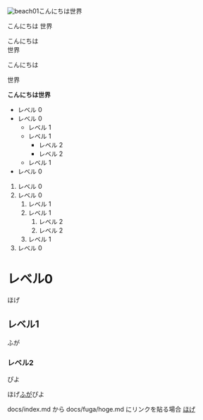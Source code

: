 ![beach01](https://github.com/shinichiro2631/homepage/assets/113074008/a58c5298-2b4b-46e5-b404-ad25a0053b86)こんにちは世界

こんにちは
世界

こんにちは  
世界

こんにちは

世界

**こんにちは世界**

- レベル 0
- レベル 0
  - レベル 1
  - レベル 1
    - レベル 2
    - レベル 2
  - レベル 1
- レベル 0

1. レベル 0
1. レベル 0
   1. レベル 1
   1. レベル 1
      1. レベル 2
      1. レベル 2
   1. レベル 1
1. レベル 0

# レベル0
ほげ

## レベル1
ふが

### レベル2
ぴよ

ほげ[ふが](https://github.com/)ぴよ

docs/index.md から docs/fuga/hoge.md にリンクを貼る場合
[ほげ](./fuga/hoge.md)
